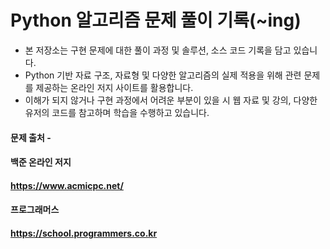
# Python 알고리즘 문제 풀이 기록(~ing)

* 본 저장소는 구현 문제에 대한 풀이 과정 및 솔루션, 소스 코드 기록을 담고 있습니다.
* Python 기반 자료 구조, 자료형 및 다양한 알고리즘의 실제 적용을 위해 관련 문제를 제공하는 온라인 저지 사이트를 활용합니다.
* 이해가 되지 않거나 구현 과정에서 어려운 부분이 있을 시 웹 자료 및 강의, 다양한 유저의 코드를 참고하며 학습을 수행하고 있습니다.

#### 문제 출처 -
#### 백준 온라인 저지
#### https://www.acmicpc.net/
#### 프로그래머스
#### https://school.programmers.co.kr
